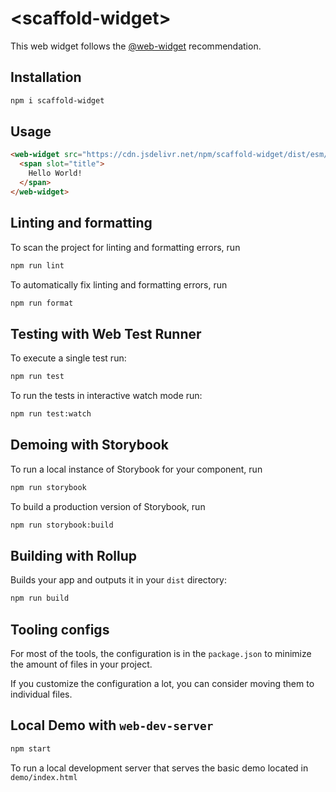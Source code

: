 # \<scaffold-widget>

This web widget follows the [@web-widget](https://web-widget.js.org/) recommendation.

## Installation

```bash
npm i scaffold-widget
```

## Usage

```html
<web-widget src="https://cdn.jsdelivr.net/npm/scaffold-widget/dist/esm/scaffold-widget.js">
  <span slot="title">
    Hello World!
  </span>
</web-widget>
```

## Linting and formatting

To scan the project for linting and formatting errors, run

```bash
npm run lint
```

To automatically fix linting and formatting errors, run

```bash
npm run format
```

## Testing with Web Test Runner

To execute a single test run:

```bash
npm run test
```

To run the tests in interactive watch mode run:

```bash
npm run test:watch
```

## Demoing with Storybook

To run a local instance of Storybook for your component, run

```bash
npm run storybook
```

To build a production version of Storybook, run

```bash
npm run storybook:build
```

## Building with Rollup

Builds your app and outputs it in your `dist` directory:

```bash
npm run build
```


## Tooling configs

For most of the tools, the configuration is in the `package.json` to minimize the amount of files in your project.

If you customize the configuration a lot, you can consider moving them to individual files.

## Local Demo with `web-dev-server`

```bash
npm start
```

To run a local development server that serves the basic demo located in `demo/index.html`
